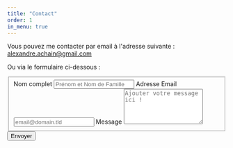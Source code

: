 ```yaml
---
title: "Contact"
order: 1
in_menu: true
---
```

Vous pouvez me contacter par email à l'adresse suivante : [alexandre.achain@gmail.com](mailto:alexandre.achain@gmail.com)

Ou via le formulaire ci-dessous :
<form id="fs-frm" name="simple-contact-form" accept-charset="utf-8" action="https://formspree.io/f/mqkrjvly" method="post">
  <fieldset id="fs-frm-inputs">
    <label for="full-name">Nom complet</label>
    <input type="text" name="name" id="full-name" placeholder="Prénom et Nom de Famille" required="true">
    <label for="email-address">Adresse Email</label>
    <input type="email" name="_replyto" id="email-address" placeholder="email@domain.tld" required="true">
    <label for="message">Message</label>
    <textarea rows="5" name="message" id="message" placeholder="Ajouter votre message ici !" required="true"></textarea>
    <input type="hidden" name="_subject" id="email-subject" value="Contact Form Submission">
  </fieldset>
  <input type="submit" value="Envoyer">
</form> 